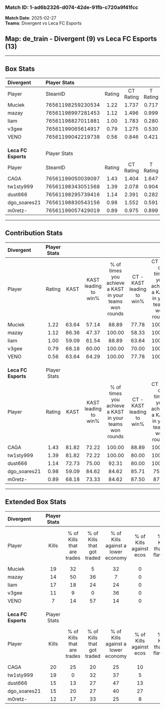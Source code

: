 ### Match ID: 1-ad6b2326-d074-42de-91fb-c720a9f41fcc  
**Match Date**: 2025-02-27  
**Teams**: Divergent vs Leca FC Esports  

## **Map**: de_train - Divergent (9) vs Leca FC Esports (13)  
---  

## Box Stats  

| **Divergent**       | Player Stats      |        |           |          |       |      |       |         |        |      |     |
| :- | :- | :-: | :-: | :-: | :-: | :-: | :-: | :-: | :-: | :-: | :-: |
| Player              | SteamID           | Rating | CT Rating | T Rating | KAST  | ADR  | Kills | Assists | Deaths | K/D  | HS% |
| Muciek              | 76561198259230534 |  1.22  |   1.737   |  0.717   | 63.64 | 88.2 |  19   |    2    |   14   | 1.36 | 26  |
| mazay               | 76561198997281453 |  1.12  |   1.496   |  0.999   | 86.36 | 73.0 |  14   |    7    |   16   | 0.88 | 42  |
| Iiam                | 76561198827011881 |  1.00  |   1.783   |  0.280   | 59.09 | 72.6 |  17   |    4    |   17   | 1.00 | 41  |
| v3gee               | 76561199065614917 |  0.79  |   1.275   |  0.530   | 68.18 | 57.1 |  11   |    1    |   16   | 0.69 | 45  |
| VENO                | 76561199042219738 |  0.56  |   0.846   |  0.421   | 63.64 | 52.6 |   7   |    5    |   18   | 0.39 | 42  |
|                     |                   |        |           |          |       |      |       |         |        |      |     |
|                     |                   |        |           |          |       |      |       |         |        |      |     |
|                     |                   |        |           |          |       |      |       |         |        |      |     |
| **Leca FC Esports** | Player Stats      |        |           |          |       |      |       |         |        |      |     |
| Player              | SteamID           | Rating | CT Rating | T Rating | KAST  | ADR  | Kills | Assists | Deaths | K/D  | HS% |
| CAGA                | 76561199050039097 |  1.43  |   1.404   |  1.647   | 81.82 | 89.1 |  20   |    3    |   13   | 1.54 | 45  |
| tw1sty999           | 76561198343051568 |  1.39  |   2.078   |  0.904   | 81.82 | 90.6 |  19   |    2    |   13   | 1.46 | 57  |
| dust666             | 76561198295739416 |  1.14  |   2.391   |  0.282   | 72.73 | 90.3 |  15   |    8    |   15   | 1.00 | 73  |
| dgo_soares21        | 76561198830543156 |  0.98  |   1.552   |  0.591   | 59.09 | 62.1 |  15   |    3    |   13   | 1.15 | 60  |
| m0retz-             | 76561199057429019 |  0.89  |   0.975   |  0.899   | 68.18 | 53.4 |  12   |    5    |   14   | 0.86 | 25  |
---  

## Contribution Stats  

| **Divergent**       | Player Stats |       |                      |                                                        |                           |                                                             |                          |                                                            |
| :- | :-: | :-: | :-: | :-: | :-: | :-: | :-: | :-: |
| Player              |    Rating    | KAST  | KAST leading to win% | % of times you achieve a KAST in your teams won rounds | CT - KAST leading to win% | CT - % of times you achieve a KAST in your teams won rounds | T - KAST leading to win% | T - % of times you achieve a KAST in your teams won rounds |
| Muciek              |     1.22     | 63.64 |        57.14         |                         88.89                          |           77.78           |                           100.00                            |          20.00           |                           50.00                            |
| mazay               |     1.12     | 86.36 |        47.37         |                         100.00                         |           58.33           |                           100.00                            |          28.57           |                           100.00                           |
| Iiam                |     1.00     | 59.09 |        61.54         |                         88.89                          |           63.64           |                           100.00                            |          50.00           |                           50.00                            |
| v3gee               |     0.79     | 68.18 |        60.00         |                         100.00                         |           70.00           |                           100.00                            |          40.00           |                           100.00                           |
| VENO                |     0.56     | 63.64 |        64.29         |                         100.00                         |           77.78           |                           100.00                            |          40.00           |                           100.00                           |
|                     |              |       |                      |                                                        |                           |                                                             |                          |                                                            |
|                     |              |       |                      |                                                        |                           |                                                             |                          |                                                            |
|                     |              |       |                      |                                                        |                           |                                                             |                          |                                                            |
| **Leca FC Esports** | Player Stats |       |                      |                                                        |                           |                                                             |                          |                                                            |
| Player              |    Rating    | KAST  | KAST leading to win% | % of times you achieve a KAST in your teams won rounds | CT - KAST leading to win% | CT - % of times you achieve a KAST in your teams won rounds | T - KAST leading to win% | T - % of times you achieve a KAST in your teams won rounds |
| CAGA                |     1.43     | 81.82 |        72.22         |                         100.00                         |           88.89           |                           100.00                            |          55.56           |                           100.00                           |
| tw1sty999           |     1.39     | 81.82 |        72.22         |                         100.00                         |           80.00           |                           100.00                            |          62.50           |                           100.00                           |
| dust666             |     1.14     | 72.73 |        75.00         |                         92.31                          |           80.00           |                           100.00                            |          66.67           |                           80.00                            |
| dgo_soares21        |     0.98     | 59.09 |        84.62         |                         84.62                          |           85.71           |                            75.00                            |          83.33           |                           100.00                           |
| m0retz-             |     0.89     | 68.18 |        73.33         |                         84.62                          |           87.50           |                            87.50                            |          57.14           |                           80.00                            |
---  

## Extended Box Stats  

| **Divergent**       | Player Stats |                            |                            |                                    |                         |                              |                                 |        |                             |                                     |                          |                               |                            |
| :- | :-: | :-: | :-: | :-: | :-: | :-: | :-: | :-: | :-: | :-: | :-: | :-: | :-: |
| Player              |    Kills     | % of Kills that are trades | % of Kills that got traded | % of Kills against a lower economy | % of Kills against ecos | % of Kills that are flawless | % of Kills that are close duels | Deaths | % of Deaths that get traded | % of Deaths against a lower economy | % of Deaths against ecos | % of Deaths that are flawless | % of Deaths that are close |
| Muciek              |      19      |             32             |             5              |                 32                 |            0            |              95              |                0                |   14   |             14              |                  7                  |            0             |              64               |             0              |
| mazay               |      14      |             50             |             36             |                 7                  |            0            |              64              |                7                |   16   |             38              |                  6                  |            0             |              56               |             6              |
| Iiam                |      17      |             18             |             24             |                 24                 |            0            |              71              |                0                |   17   |             24              |                  6                  |            0             |              76               |             0              |
| v3gee               |      11      |             9              |             0              |                 36                 |            0            |              82              |                9                |   16   |             38              |                  6                  |            0             |              69               |             0              |
| VENO                |      7       |             14             |             57             |                 14                 |            0            |              71              |               14                |   18   |             22              |                 11                  |            0             |              67               |             6              |
|                     |              |                            |                            |                                    |                         |                              |                                 |        |                             |                                     |                          |                               |                            |
|                     |              |                            |                            |                                    |                         |                              |                                 |        |                             |                                     |                          |                               |                            |
|                     |              |                            |                            |                                    |                         |                              |                                 |        |                             |                                     |                          |                               |                            |
| **Leca FC Esports** | Player Stats |                            |                            |                                    |                         |                              |                                 |        |                             |                                     |                          |                               |                            |
| Player              |    Kills     | % of Kills that are trades | % of Kills that got traded | % of Kills against a lower economy | % of Kills against ecos | % of Kills that are flawless | % of Kills that are close duels | Deaths | % of Deaths that get traded | % of Deaths against a lower economy | % of Deaths against ecos | % of Deaths that are flawless | % of Deaths that are close |
| CAGA                |      20      |             25             |             20             |                 25                 |           10            |              60              |                5                |   13   |             31              |                 15                  |            0             |              77               |             8              |
| tw1sty999           |      19      |             0              |             32             |                 37                 |            5            |              74              |                0                |   13   |             15              |                 15                  |            8             |              85               |             0              |
| dust666             |      15      |             13             |             27             |                 47                 |           13            |              53              |                7                |   15   |             27              |                 20                  |            0             |              53               |             7              |
| dgo_soares21        |      15      |             20             |             27             |                 40                 |           27            |              67              |                0                |   13   |             15              |                 31                  |            8             |              92               |             0              |
| m0retz-             |      12      |             17             |             33             |                 25                 |            8            |              83              |                0                |   14   |             14              |                 21                  |            7             |              86               |             7              |
